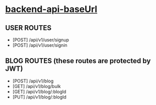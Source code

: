 # [backend-api-baseUrl](https://backend.dhananjay-medium-backend.workers.dev)


## USER ROUTES
- [POST] /api/v1/user/signup
- [POST] /api/v1/user/signin

## BLOG ROUTES (these routes are protected by JWT)
- [POST] /api/v1/blog
- [GET]  /api/v1/blog/bulk
- [GET]  /api/v1/blog/:blogId
- [PUT]  /api/v1/blog/:blogId
